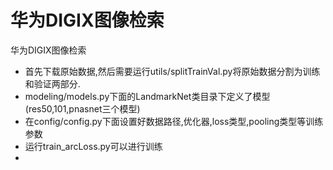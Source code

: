 # 华为DIGIX图像检索
华为DIGIX图像检索

- 首先下载原始数据,然后需要运行utils/splitTrainVal.py将原始数据分割为训练和验证两部分.
- modeling/models.py下面的LandmarkNet类目录下定义了模型(res50,101,pnasnet三个模型)
- 在config/config.py下面设置好数据路径,优化器,loss类型,pooling类型等训练参数
- 运行train_arcLoss.py可以进行训练
- 
